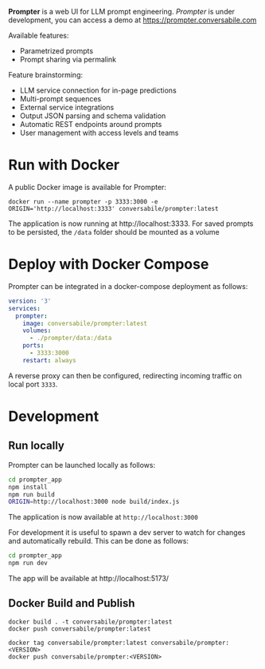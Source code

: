 
**Prompter** is a web UI for LLM prompt engineering. *Prompter* is under development, you can access a demo at https://prompter.conversabile.com

Available features:

* Parametrized prompts
* Prompt sharing via permalink

Feature brainstorming:

* LLM service connection for in-page predictions
* Multi-prompt sequences
* External service integrations
* Output JSON parsing and schema validation
* Automatic REST endpoints around prompts
* User management with access levels and teams

# Run with Docker

A public Docker image is available for Prompter:

    docker run --name prompter -p 3333:3000 -e ORIGIN='http://localhost:3333' conversabile/prompter:latest

The application is now running at http://localhost:3333. For saved prompts to be persisted, the `/data` folder should be mounted as a volume

# Deploy with Docker Compose

Prompter can be integrated in a docker-compose deployment as follows:

```yaml
version: '3'
services:
  prompter:
    image: conversabile/prompter:latest
    volumes:
      - ./prompter/data:/data
    ports:
      - 3333:3000
    restart: always
```

A reverse proxy can then be configured, redirecting incoming traffic on local port `3333`.

# Development

## Run locally

Prompter can be launched locally as follows:

```sh
cd prompter_app
npm install
npm run build
ORIGIN=http://localhost:3000 node build/index.js
```

The application is now available at `http://localhost:3000`

For development it is useful to spawn a dev server to watch for changes and automatically rebuild. This can be done as follows:

```sh
cd prompter_app
npm run dev
```

The app will be available at http://localhost:5173/

## Docker Build and Publish

    docker build . -t conversabile/prompter:latest
    docker push conversabile/prompter:latest

    docker tag conversabile/prompter:latest conversabile/prompter:<VERSION>
    docker push conversabile/prompter:<VERSION>
